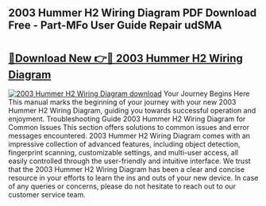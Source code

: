 ## 2003 Hummer H2 Wiring Diagram PDF Download Free - Part-MFo User Guide Repair udSMA

# <h2><a href="http://dfu70bk.blite.top/?on=2003+Hummer+H2+Wiring+Diagram">🔗Download New 👉🔴 2003 Hummer H2 Wiring Diagram</a></h2>

[![2003 Hummer H2 Wiring Diagram download](https://i.imgur.com/lujVjoI.png)](http://dfu70bk.blite.top/?on=2003+Hummer+H2+Wiring+Diagram)
Your Journey Begins Here This manual marks the beginning of your journey with your new 2003 Hummer H2 Wiring Diagram, guiding you towards successful operation and enjoyment. Troubleshooting Guide 2003 Hummer H2 Wiring Diagram for Common Issues This section offers solutions to common issues and error messages encountered. 2003 Hummer H2 Wiring Diagram comes with an impressive collection of advanced features, including object detection, fingerprint scanning, customizable settings, and multi-user access, all easily controlled through the user-friendly and intuitive interface. We trust that the 2003 Hummer H2 Wiring Diagram has been a clear and concise resource in your efforts to learn the ins and outs of your new device. In case of any queries or concerns, please do not hesitate to reach out to our customer service team.
